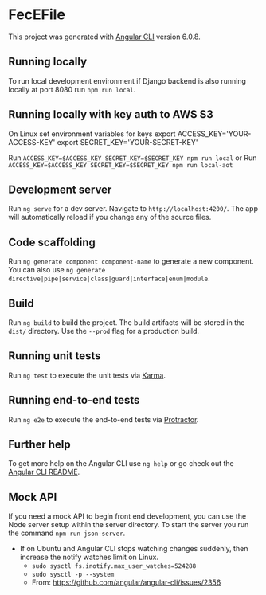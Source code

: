 # FecEFile

This project was generated with [Angular CLI](https://github.com/angular/angular-cli) version 6.0.8.

## Running locally

To run local development environment if Django backend is also running locally at port 8080 run `npm run local`.

## Running locally with key auth to AWS S3
On Linux set environment variables for keys
export ACCESS_KEY='YOUR-ACCESS-KEY'
export SECRET_KEY='YOUR-SECRET-KEY'

Run `ACCESS_KEY=$ACCESS_KEY SECRET_KEY=$SECRET_KEY npm run local` or
Run `ACCESS_KEY=$ACCESS_KEY SECRET_KEY=$SECRET_KEY npm run local-aot`

## Development server

Run `ng serve` for a dev server. Navigate to `http://localhost:4200/`. The app will automatically reload if you change any of the source files.

## Code scaffolding

Run `ng generate component component-name` to generate a new component. You can also use `ng generate directive|pipe|service|class|guard|interface|enum|module`.

## Build

Run `ng build` to build the project. The build artifacts will be stored in the `dist/` directory. Use the `--prod` flag for a production build.

## Running unit tests

Run `ng test` to execute the unit tests via [Karma](https://karma-runner.github.io).

## Running end-to-end tests

Run `ng e2e` to execute the end-to-end tests via [Protractor](http://www.protractortest.org/).

## Further help

To get more help on the Angular CLI use `ng help` or go check out the [Angular CLI README](https://github.com/angular/angular-cli/blob/master/README.md).

## Mock API

If you need a mock API to begin front end development, you can use the Node server setup within the server directory.
To start the server you run the command `npm run json-server`.


- If on Ubuntu and  Angular CLI stops watching changes suddenly, then increase the notify watches limit on Linux.
  - `sudo sysctl fs.inotify.max_user_watches=524288`
  - `sudo sysctl -p --system`
  - From: https://github.com/angular/angular-cli/issues/2356


